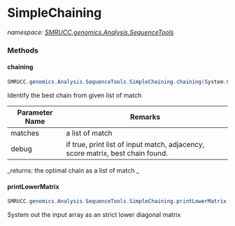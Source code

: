 ﻿# SimpleChaining
_namespace: [SMRUCC.genomics.Analysis.SequenceTools](./index.md)_





### Methods

#### chaining
```csharp
SMRUCC.genomics.Analysis.SequenceTools.SimpleChaining.chaining(System.Collections.Generic.List{SMRUCC.genomics.Analysis.SequenceTools.Match},System.Boolean)
```
Identify the best chain from given list of match

|Parameter Name|Remarks|
|--------------|-------|
|matches| a list of match |
|debug|  if true, print list of input match, adjacency, score matrix, best chain found. |


_returns:  the optimal chain as a list of match _

#### printLowerMatrix
```csharp
SMRUCC.genomics.Analysis.SequenceTools.SimpleChaining.printLowerMatrix(System.Double[],System.Int32)
```
System out the input array as an strict lower diagonal matrix



